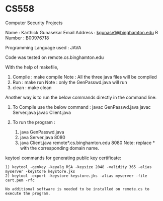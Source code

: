 # CS558
Computer Security Projects

Name : Karthick Gunasekar
Email Address : kgunase1@binghamton.edu
B Number : B00976718

Programming Language used : JAVA

Code was tested on remote.cs.binghamton.edu

With the help of makefile, 
1) Compile : make compile
    Note : All the three java files will be compiled
2) Run : make run 
    Note : only the GenPasswd.java will run
3) clean : make clean

Another way is to run the below commands directly in the command line:

1) To Compile use the below command :
    javac GenPasswd.java
    javac Server.java
    javac Client.java

2) To run the program :
    1) java GenPasswd.java
    2) java Server.java 8080
    3) java Client.java remote*.cs.binghamton.edu 8080
        Note: replace * with the corresponding domain name.

keytool commands for generating public key certificate: 

    1) keytool -genkey -keyalg RSA -keysize 2048 -validity 365 -alias myserver -keystore keystore.jks
    2) keytool -export -keystore keystore.jks -alias myserver -file cert.pem -rfc
    
    No additional software is needed to be installed on remote.cs to execute the program.

